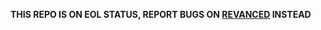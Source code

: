 **THIS REPO IS ON EOL STATUS, REPORT BUGS ON [REVANCED](https://github.com/AbakNacchan/revanced-magisk-module) INSTEAD**
